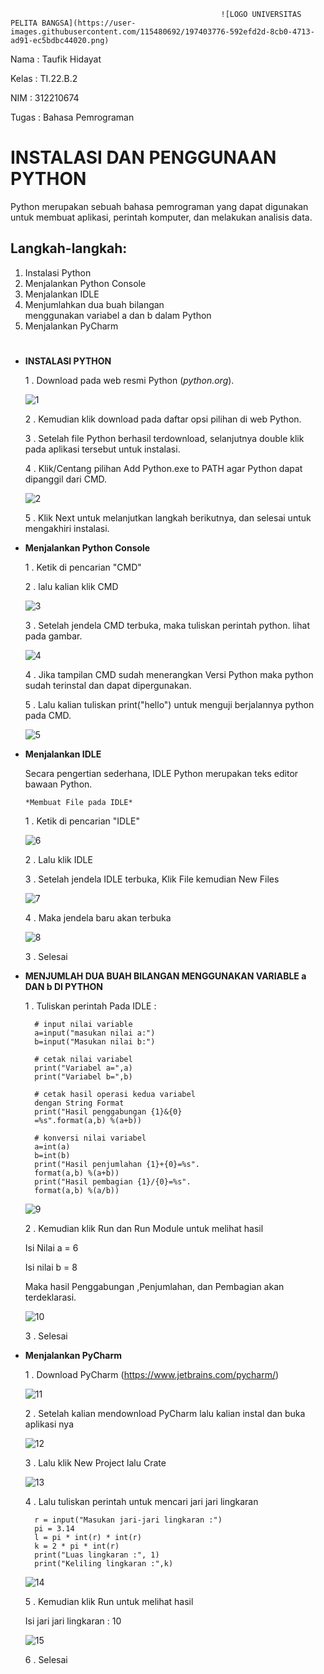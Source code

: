                                                    ![LOGO UNIVERSITAS PELITA BANGSA](https://user-images.githubusercontent.com/115480692/197403776-592efd2d-8cb0-4713-ad91-ec5bdbc44020.png)




Nama : Taufik Hidayat

Kelas : TI.22.B.2

NIM : 312210674

Tugas : Bahasa Pemrograman

#

# INSTALASI DAN PENGGUNAAN PYTHON
Python merupakan sebuah bahasa pemrograman yang dapat digunakan untuk membuat aplikasi, perintah komputer, dan melakukan analisis data.

## Langkah-langkah:
1. Instalasi Python
2. Menjalankan Python Console
3. Menjalankan IDLE
4. Menjumlahkan dua buah bilangan   
   menggunakan variabel a dan b dalam Python
5. Menjalankan PyCharm

#
 

* **INSTALASI PYTHON**


    1 . Download pada web resmi Python (*python.org*).

    ![1](https://user-images.githubusercontent.com/115480692/197403334-90ace896-6044-423b-a352-781574c1bf4f.png)


    2 . Kemudian klik download pada daftar opsi pilihan di web Python.

    3 . Setelah file Python berhasil terdownload, selanjutnya double klik pada aplikasi tersebut untuk instalasi.

    4 . Klik/Centang pilihan Add Python.exe to PATH agar Python dapat dipanggil dari CMD.

    ![2](https://user-images.githubusercontent.com/115480692/197403414-5d01609c-0270-4b99-ac9c-662fd3bb16d3.png)


    5 . Klik Next untuk melanjutkan langkah berikutnya, dan selesai untuk mengakhiri instalasi.

* **Menjalankan Python Console**


     1 . Ketik di pencarian "CMD"

     2 . lalu kalian klik CMD

    ![3](https://user-images.githubusercontent.com/115480692/197403434-23e50d01-0dc5-40f6-8841-e62655f98887.png)


     3 . Setelah jendela CMD terbuka, maka tuliskan perintah python. lihat pada gambar.

     ![4](https://user-images.githubusercontent.com/115480692/197403448-86ab6cbb-a306-4076-b8c8-2a03990180c7.png)


     4 . Jika tampilan CMD sudah menerangkan Versi Python maka python sudah terinstal dan dapat dipergunakan.

     5 . Lalu kalian tuliskan print("hello")  untuk menguji berjalannya python pada CMD.

     ![5](https://user-images.githubusercontent.com/115480692/197403457-6acf76e2-b7ca-49f2-a8ce-63193887f955.png)


* **Menjalankan IDLE**


    Secara pengertian sederhana, IDLE Python merupakan teks editor bawaan Python.

      *Membuat File pada IDLE*
    
    1 . Ketik di pencarian "IDLE"

    ![6](https://user-images.githubusercontent.com/115480692/197403467-41df82af-3818-4638-9771-788f79b68228.png)


    2 . Lalu klik IDLE

    3 . Setelah jendela IDLE terbuka, Klik File kemudian New Files

    ![7](https://user-images.githubusercontent.com/115480692/197403479-468d1b1d-734b-465b-b98d-c681c6f3f1f1.png)


    4 . Maka jendela baru akan terbuka

    ![8](https://user-images.githubusercontent.com/115480692/197403485-24c77769-1d17-4517-87f6-ed3c5fe0f386.png)


    3 . Selesai

* **MENJUMLAH DUA BUAH BILANGAN MENGGUNAKAN VARIABLE a DAN b DI PYTHON**


    1 . Tuliskan perintah Pada IDLE :

        # input nilai variable
        a=input("masukan nilai a:")
        b=input("Masukan nilai b:")

        # cetak nilai variabel
        print("Variabel a=",a)
        print("Variabel b=",b)

        # cetak hasil operasi kedua variabel 
        dengan String Format
        print("Hasil penggabungan {1}&{0}
        =%s".format(a,b) %(a+b))

        # konversi nilai variabel
        a=int(a)
        b=int(b)
        print("Hasil penjumlahan {1}+{0}=%s".
        format(a,b) %(a+b))
        print("Hasil pembagian {1}/{0}=%s".
        format(a,b) %(a/b))

    ![9](https://user-images.githubusercontent.com/115480692/197403498-a8e55cc7-c54f-49db-bec0-45a785a1c1d5.png)


    2 . Kemudian klik Run dan Run Module untuk melihat hasil
    
    Isi Nilai a = 6
    
    Isi nilai b = 8

     Maka hasil Penggabungan ,Penjumlahan, dan Pembagian akan terdeklarasi.

     ![10](https://user-images.githubusercontent.com/115480692/197403513-bed666ed-6dd4-417b-a597-efd6d59fc922.png)


    3 . Selesai

* **Menjalankan PyCharm**


    1 . Download PyCharm (https://www.jetbrains.com/pycharm/)

    ![11](https://user-images.githubusercontent.com/115480692/197403537-1bcd2bd5-0efc-4692-9047-7569cef49e98.png)


    2 . Setelah kalian mendownload PyCharm lalu kalian instal dan buka aplikasi nya

    ![12](https://user-images.githubusercontent.com/115480692/197403560-bf64aad0-78ba-47ff-9050-ff79853dee45.png)


    3 . Lalu klik New Project lalu Crate

    ![13](https://user-images.githubusercontent.com/115480692/197403575-82f1fe52-a3e6-47df-9a34-5b22b3f83fb7.png)


    4 . Lalu tuliskan perintah untuk mencari jari jari lingkaran

        r = input("Masukan jari-jari lingkaran :")
        pi = 3.14
        l = pi * int(r) * int(r)
        k = 2 * pi * int(r)
        print("Luas lingkaran :", 1)
        print("Keliling lingkaran :",k)

    ![14](https://user-images.githubusercontent.com/115480692/197403580-43c119eb-eb87-4799-a80a-ad8cc7d6b5a5.png)

    5 . Kemudian klik Run untuk melihat hasil

    Isi jari jari lingkaran : 10

    ![15](https://user-images.githubusercontent.com/115480692/197403591-a0e4137b-3350-4b26-973d-56928bac0bb3.png)

    6 . Selesai

